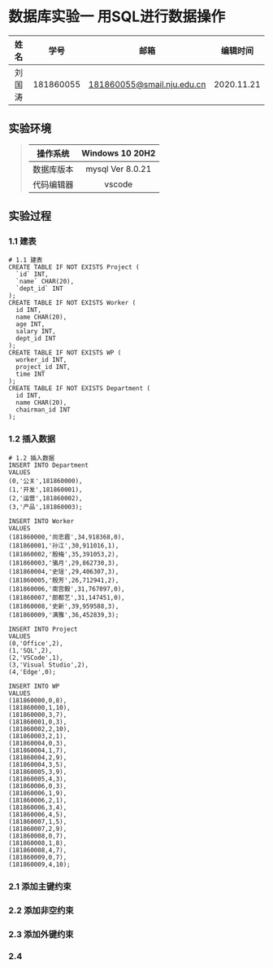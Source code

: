 # 数据库实验一    用SQL进行数据操作

|  姓名  |   学号    |            邮箱            |  编辑时间  |
| :----: | :-------: | :------------------------: | :--------: |
| 刘国涛 | 181860055 | 181860055@smail.nju.edu.cn | 2020.11.21 |

## 实验环境

>|  操作系统  | Windows 10 20H2  |
>| :--------: | :--------------: |
>| 数据库版本 | mysql Ver 8.0.21 |
>| 代码编辑器 |      vscode      |

## 实验过程

###  1.1 建表

```mysql
# 1.1 建表
CREATE TABLE IF NOT EXISTS Project (
  `id` INT,
  `name` CHAR(20),
  `dept_id` INT
);
CREATE TABLE IF NOT EXISTS Worker (
  id INT,
  name CHAR(20),
  age INT,
  salary INT,
  dept_id INT
);
CREATE TABLE IF NOT EXISTS WP (
  worker_id INT,
  project_id INT,
  time INT
);
CREATE TABLE IF NOT EXISTS Department (
  id INT,
  name CHAR(20),
  chairman_id INT
);
```

### 1.2 插入数据

```mysql
# 1.2 插入数据
INSERT INTO Department
VALUES
(0,'公关',181860000),
(1,'开发',181860001),
(2,'运营',181860002),
(3,'产品',181860003);

INSERT INTO Worker
VALUES
(181860000,'尚忠霞',34,918368,0),
(181860001,'孙江',30,911016,1),
(181860002,'殷梅',35,391053,2),
(181860003,'骆月',29,862730,3),
(181860004,'史瑶',29,406307,3),
(181860005,'殷芳',26,712941,2),
(181860006,'南宫毅',31,767097,0),
(181860007,'郎都艺',31,147451,0),
(181860008,'史新',39,959588,3),
(181860009,'满雅',36,452839,3);

INSERT INTO Project
VALUES
(0,'Office',2),
(1,'SQL',2),
(2,'VSCode',1),
(3,'Visual Studio',2),
(4,'Edge',0);

INSERT INTO WP
VALUES
(181860000,0,8),
(181860000,1,10),
(181860000,3,7),
(181860001,0,3),
(181860002,2,10),
(181860003,2,1),
(181860004,0,3),
(181860004,1,7),
(181860004,2,9),
(181860004,3,5),
(181860005,3,9),
(181860005,4,3),
(181860006,0,3),
(181860006,1,9),
(181860006,2,1),
(181860006,3,4),
(181860006,4,5),
(181860007,1,5),
(181860007,2,9),
(181860008,0,7),
(181860008,1,8),
(181860008,4,7),
(181860009,0,7),
(181860009,4,10);
```

### 2.1 添加主键约束



### 2.2 添加非空约束



### 2.3 添加外键约束



### 2.4

